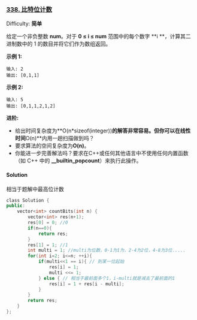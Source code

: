 ### [338\. 比特位计数](https://leetcode-cn.com/problems/counting-bits/)

Difficulty: **简单**


给定一个非负整数 **num**。对于 **0 ≤ i ≤ num** 范围中的每个数字 **i **，计算其二进制数中的 1 的数目并将它们作为数组返回。

**示例 1:**

```
输入: 2
输出: [0,1,1]
```

**示例 2:**

```
输入: 5
输出: [0,1,1,2,1,2]
```

**进阶:**

*   给出时间复杂度为**O(n*sizeof(integer))**的解答非常容易。但你可以在线性时间**O(n)**内用一趟扫描做到吗？
*   要求算法的空间复杂度为**O(n)**。
*   你能进一步完善解法吗？要求在C++或任何其他语言中不使用任何内置函数（如 C++ 中的 **__builtin_popcount**）来执行此操作。


#### Solution

相当于题解中最高位计数

```cpp
​class Solution {
public:
    vector<int> countBits(int n) {
        vector<int> res(n+1);
        res[0] = 0; //0
        if(n==0){
            return res;
        }
        res[1] = 1; //1
        int multi = 1; //multi为位数，0-1为1为，2-4为2位，4-8为3位.....
        for(int i=2; i<=n; ++i){
            if(multi<<1 == i){ // 到某一位起始
                res[i] = 1;
                multi <<= 1;
            } else { // 相当于最前面多个1，i-multi就是减去了最前面的1
                res[i] = 1 + res[i - multi];
            }
        }
        return res;
    }
};
```